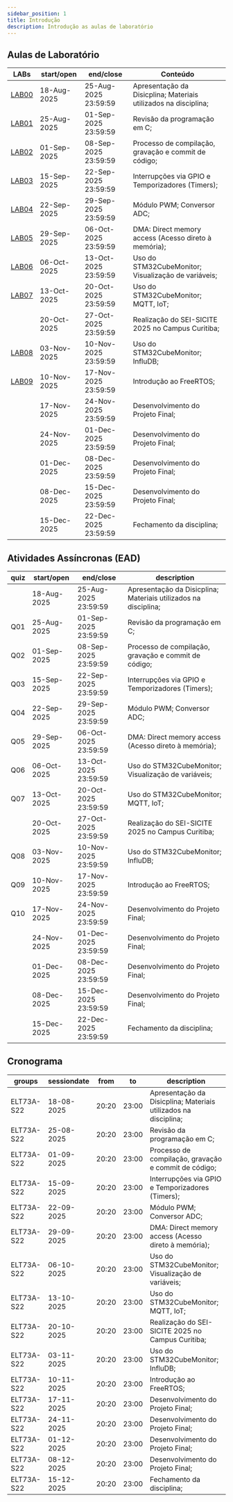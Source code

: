 ```yaml
---
sidebar_position: 1
title: Introdução
description: Introdução as aulas de laboratório
---
```


## Aulas de Laboratório

| LABs                 | start/open  | end/close            | Conteúdo                                                        |
| -------------------- | ----------- | -------------------- | --------------------------------------------------------------- |
| [LAB00](/labs/lab00) | 18-Aug-2025 | 25-Aug-2025 23:59:59 | Apresentação da Disicplina; Materiais utilizados na disciplina; |
| [LAB01](/labs/lab01) | 25-Aug-2025 | 01-Sep-2025 23:59:59 | Revisão da programação em C;                                    |
| [LAB02](/labs/lab02) | 01-Sep-2025 | 08-Sep-2025 23:59:59 | Processo de compilação, gravação e commit de código;            |
| [LAB03](/labs/lab03) | 15-Sep-2025 | 22-Sep-2025 23:59:59 | Interrupções via GPIO e Temporizadores (Timers);                |
| [LAB04](/labs/lab04) | 22-Sep-2025 | 29-Sep-2025 23:59:59 | Módulo PWM; Conversor ADC;                                      |
| [LAB05](/labs/lab05) | 29-Sep-2025 | 06-Oct-2025 23:59:59 | DMA: Direct memory access (Acesso direto à memória);            |
| [LAB06](/labs/lab06) | 06-Oct-2025 | 13-Oct-2025 23:59:59 | Uso do STM32CubeMonitor; Visualização de variáveis;             |
| [LAB07](/labs/lab07) | 13-Oct-2025 | 20-Oct-2025 23:59:59 | Uso do STM32CubeMonitor; MQTT, IoT;                             |
|                      | 20-Oct-2025 | 27-Oct-2025 23:59:59 | Realização do SEI-SICITE 2025 no Campus Curitiba;               |
| [LAB08](/labs/lab08) | 03-Nov-2025 | 10-Nov-2025 23:59:59 | Uso do STM32CubeMonitor; InfluDB;                               |
| [LAB09](/labs/lab09) | 10-Nov-2025 | 17-Nov-2025 23:59:59 | Introdução ao FreeRTOS;                                         |
|                      | 17-Nov-2025 | 24-Nov-2025 23:59:59 | Desenvolvimento do Projeto Final;                               |
|                      | 24-Nov-2025 | 01-Dec-2025 23:59:59 | Desenvolvimento do Projeto Final;                               |
|                      | 01-Dec-2025 | 08-Dec-2025 23:59:59 | Desenvolvimento do Projeto Final;                               |
|                      | 08-Dec-2025 | 15-Dec-2025 23:59:59 | Desenvolvimento do Projeto Final;                               |
|                      | 15-Dec-2025 | 22-Dec-2025 23:59:59 | Fechamento da disciplina;                                       |

## Atividades Assíncronas (EAD)

| quiz | start/open  | end/close            | description                                                     |
| ---- | ----------- | -------------------- | --------------------------------------------------------------- |
|      | 18-Aug-2025 | 25-Aug-2025 23:59:59 | Apresentação da Disicplina; Materiais utilizados na disciplina; |
| Q01  | 25-Aug-2025 | 01-Sep-2025 23:59:59 | Revisão da programação em C;                                    |
| Q02  | 01-Sep-2025 | 08-Sep-2025 23:59:59 | Processo de compilação, gravação e commit de código;            |
| Q03  | 15-Sep-2025 | 22-Sep-2025 23:59:59 | Interrupções via GPIO e Temporizadores (Timers);                |
| Q04  | 22-Sep-2025 | 29-Sep-2025 23:59:59 | Módulo PWM; Conversor ADC;                                      |
| Q05  | 29-Sep-2025 | 06-Oct-2025 23:59:59 | DMA: Direct memory access (Acesso direto à memória);            |
| Q06  | 06-Oct-2025 | 13-Oct-2025 23:59:59 | Uso do STM32CubeMonitor; Visualização de variáveis;             |
| Q07  | 13-Oct-2025 | 20-Oct-2025 23:59:59 | Uso do STM32CubeMonitor; MQTT, IoT;                             |
|      | 20-Oct-2025 | 27-Oct-2025 23:59:59 | Realização do SEI-SICITE 2025 no Campus Curitiba;               |
| Q08  | 03-Nov-2025 | 10-Nov-2025 23:59:59 | Uso do STM32CubeMonitor; InfluDB;                               |
| Q09  | 10-Nov-2025 | 17-Nov-2025 23:59:59 | Introdução ao FreeRTOS;                                         |
| Q10  | 17-Nov-2025 | 24-Nov-2025 23:59:59 | Desenvolvimento do Projeto Final;                               |
|      | 24-Nov-2025 | 01-Dec-2025 23:59:59 | Desenvolvimento do Projeto Final;                               |
|      | 01-Dec-2025 | 08-Dec-2025 23:59:59 | Desenvolvimento do Projeto Final;                               |
|      | 08-Dec-2025 | 15-Dec-2025 23:59:59 | Desenvolvimento do Projeto Final;                               |
|      | 15-Dec-2025 | 22-Dec-2025 23:59:59 | Fechamento da disciplina;                                       |

## Cronograma

| groups     | sessiondate | from  | to    | description                                                     |
| ---------- | ----------- | ----- | ----- | --------------------------------------------------------------- |
| ELT73A-S22 | 18-08-2025  | 20:20 | 23:00 | Apresentação da Disicplina; Materiais utilizados na disciplina; |
| ELT73A-S22 | 25-08-2025  | 20:20 | 23:00 | Revisão da programação em C;                                    |
| ELT73A-S22 | 01-09-2025  | 20:20 | 23:00 | Processo de compilação, gravação e commit de código;            |
| ELT73A-S22 | 15-09-2025  | 20:20 | 23:00 | Interrupções via GPIO e Temporizadores (Timers);                |
| ELT73A-S22 | 22-09-2025  | 20:20 | 23:00 | Módulo PWM; Conversor ADC;                                      |
| ELT73A-S22 | 29-09-2025  | 20:20 | 23:00 | DMA: Direct memory access (Acesso direto à memória);            |
| ELT73A-S22 | 06-10-2025  | 20:20 | 23:00 | Uso do STM32CubeMonitor; Visualização de variáveis;             |
| ELT73A-S22 | 13-10-2025  | 20:20 | 23:00 | Uso do STM32CubeMonitor; MQTT, IoT;                             |
| ELT73A-S22 | 20-10-2025  | 20:20 | 23:00 | Realização do SEI-SICITE 2025 no Campus Curitiba;               |
| ELT73A-S22 | 03-11-2025  | 20:20 | 23:00 | Uso do STM32CubeMonitor; InfluDB;                               |
| ELT73A-S22 | 10-11-2025  | 20:20 | 23:00 | Introdução ao FreeRTOS;                                         |
| ELT73A-S22 | 17-11-2025  | 20:20 | 23:00 | Desenvolvimento do Projeto Final;                               |
| ELT73A-S22 | 24-11-2025  | 20:20 | 23:00 | Desenvolvimento do Projeto Final;                               |
| ELT73A-S22 | 01-12-2025  | 20:20 | 23:00 | Desenvolvimento do Projeto Final;                               |
| ELT73A-S22 | 08-12-2025  | 20:20 | 23:00 | Desenvolvimento do Projeto Final;                               |
| ELT73A-S22 | 15-12-2025  | 20:20 | 23:00 | Fechamento da disciplina;                                       |

